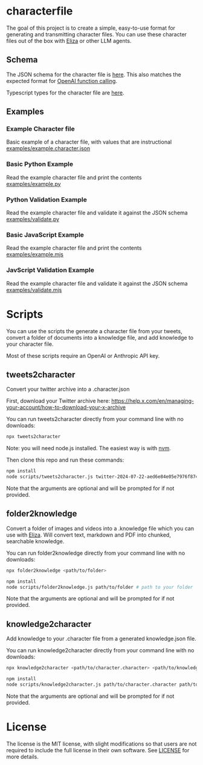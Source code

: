 # characterfile

The goal of this project is to create a simple, easy-to-use format for generating and transmitting character files. You can use these character files out of the box with [Eliza](https://github.com/lalalune/eliza) or other LLM agents.

## Schema

The JSON schema for the character file is [here](schema/character.schema.json). This also matches the expected format for [OpenAI function calling](https://platform.openai.com/docs/guides/function-calling).

Typescript types for the character file are [here](examples/types.d.ts).

## Examples

### Example Character file
Basic example of a character file, with values that are instructional
[examples/example.character.json](examples/example.character.json)

### Basic Python Example
Read the example character file and print the contents
[examples/example.py](examples/example.py)

### Python Validation Example
Read the example character file and validate it against the JSON schema
[examples/validate.py](examples/validate.py)

### Basic JavaScript Example
Read the example character file and print the contents
[examples/example.mjs](examples/example.mjs)

### JavScript Validation Example
Read the example character file and validate it against the JSON schema
[examples/validate.mjs](examples/validate.mjs)

# Scripts

You can use the scripts the generate a character file from your tweets, convert a folder of documents into a knowledge file, and add knowledge to your character file.

Most of these scripts require an OpenAI or Anthropic API key.

## tweets2character

Convert your twitter archive into a .character.json

First, download your Twitter archive here: https://help.x.com/en/managing-your-account/how-to-download-your-x-archive

You can run tweets2character directly from your command line with no downloads:

```sh
npx tweets2character
```

Note: you will need node.js installed. The easiest way is with [nvm](https://github.com/nvm-sh/nvm).

Then clone this repo and run these commands:

```sh
npm install
node scripts/tweets2character.js twitter-2024-07-22-aed6e84e05e7976f87480bc36686bd0fdfb3c96818c2eff2cebc4820477f4da3.zip # path to your zip archive
```

Note that the arguments are optional and will be prompted for if not provided.

## folder2knowledge

Convert a folder of images and videos into a .knowledge file which you can use with [Eliza](https://github.com/lalalune/eliza). Will convert text, markdown and PDF into chunked, searchable knowledge.

You can run folder2knowledge directly from your command line with no downloads:

```sh
npx folder2knowledge <path/to/folder>
```

```sh
npm install
node scripts/folder2knowledge.js path/to/folder # path to your folder
```

Note that the arguments are optional and will be prompted for if not provided.

## knowledge2character

Add knowledge to your .character file from a generated knowledge.json file.

You can run knowledge2character directly from your command line with no downloads:

```sh
npx knowledge2character <path/to/character.character> <path/to/knowledge.knowledge>
```

```sh
npm install
node scripts/knowledge2character.js path/to/character.character path/to/knowledge.knowledge # path to your character file and knowledge file
```

Note that the arguments are optional and will be prompted for if not provided.

# License

The license is the MIT license, with slight modifications so that users are not required to include the full license in their own software. See [LICENSE](LICENSE) for more details.